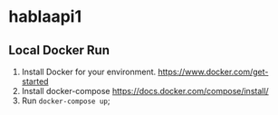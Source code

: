 # hablaapi1

## Local Docker Run
1. Install Docker for your environment. https://www.docker.com/get-started
2. Install docker-compose https://docs.docker.com/compose/install/
3. Run `docker-compose up`;